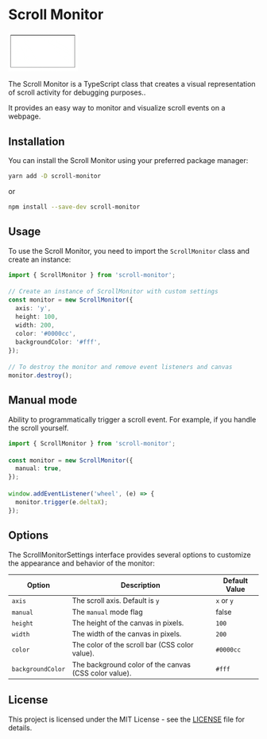 # Scroll Monitor

<img width="140" src="./demo/demo.gif" />

The Scroll Monitor is a TypeScript class that creates a visual representation of scroll activity for debugging purposes..

It provides an easy way to monitor and visualize scroll events on a webpage.

## Installation

You can install the Scroll Monitor using your preferred package manager:

```bash
yarn add -D scroll-monitor
```

or

```bash
npm install --save-dev scroll-monitor
```

## Usage

To use the Scroll Monitor, you need to import the `ScrollMonitor` class and create an instance:

```ts
import { ScrollMonitor } from 'scroll-monitor';

// Create an instance of ScrollMonitor with custom settings
const monitor = new ScrollMonitor({
  axis: 'y',
  height: 100,
  width: 200,
  color: '#0000cc',
  backgroundColor: '#fff',
});

// To destroy the monitor and remove event listeners and canvas
monitor.destroy();
```

## Manual mode

Ability to programmatically trigger a scroll event. For example, if you handle the scroll yourself.

```ts
import { ScrollMonitor } from 'scroll-monitor';

const monitor = new ScrollMonitor({
  manual: true,
});

window.addEventListener('wheel', (e) => {
  monitor.trigger(e.deltaX);
});
```

## Options

The ScrollMonitorSettings interface provides several options to customize the appearance and behavior of the monitor:

| Option            | Description                                           | Default Value |
| ----------------- | ----------------------------------------------------- | ------------- |
| `axis`            | The scroll axis. Default is `y`                       | `x` or `y`    |
| `manual`          | The `manual` mode flag                                | false         |
| `height`          | The height of the canvas in pixels.                   | `100`         |
| `width`           | The width of the canvas in pixels.                    | `200`         |
| `color`           | The color of the scroll bar (CSS color value).        | `#0000cc`     |
| `backgroundColor` | The background color of the canvas (CSS color value). | `#fff`        |

## License

This project is licensed under the MIT License - see the [LICENSE](./LICENSE) file for details.
